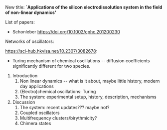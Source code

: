 
New title: **\`Applications of the silicon electrodissolution system in the field of non-linear dynamics'**


List of papers:
* Schonleber https://doi.org/10.1002/cphc.201200230

Networks of oscillators:


https://sci-hub.hkvisa.net/10.2307/3082678:
* Turing mechanism of chemical oscillations -- diffusion coefficients significantly different for two species.



1. Introduction
	1. Non linear dynamics -- what is it about, maybe little history, modern day applications
	2. (Electro)chemical oscillations: Turing
	3. The system: experimental setup, history, description, mechanisms
2. Discussion
	1. The system: recent updates??? maybe not?
	2. Coupled oscillators
	3. Multifrequency clusters/birythmicity?
	4. Chimera states


